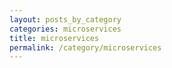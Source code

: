 ```yaml
---
layout: posts_by_category
categories: microservices
title: microservices
permalink: /category/microservices
---
```

